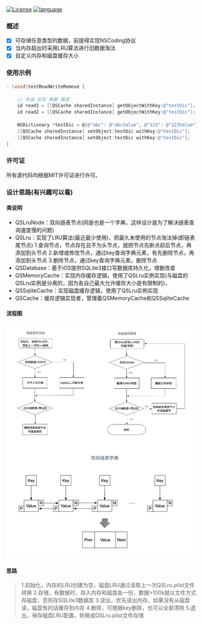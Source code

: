 [![License](https://img.shields.io/badge/license-MIT-blue.svg)](LICENSE) [![language](https://img.shields.io/badge/language-objective--c-green.svg)](1) 

### 概述
* [X] 可存储任意类型的数据，前提得实现NSCoding协议
* [X] 当内存超出时采用LRU算法进行旧数据淘汰
* [X] 自定义内存和磁盘缓存大小

### 使用示例
```Objective-C
- (void)testReadWriteRemove {
    
    // 先读 后写 再删 再读
    id read1 = [[QSCache sharedInstance] getObjectWithKey:@"testDic"];
    id read2 = [[QSCache sharedInstance] getObjectWithKey:@"testDic"];
    
    NSDictionary *testDic = @{@"abc": @"abcValue", @"123": @"123Value"};
    [[QSCache sharedInstance] setObject:testDic withKey:@"testDic"];
    [[QSCache sharedInstance] setObject:testDic withKey:@"testDic"];
}
```


### 许可证
所有源代码均根据MIT许可证进行许可。  


### 设计思路(有兴趣可以看)
#### 类说明
* QSLruNode：双向链表节点(同是也是一个字典，这样设计是为了解决链表查询速度慢的问题)  
* QSLru：实现了LRU算法(最近最少使用)，把最久未使用的节点淘汰掉(即链表尾节点)
1.查询节点，节点存在且不为头节点，就把节点先断点前后节点，再添加到头节点
2.新增或修改节点，通过key查询字典元素，有先删除节点，再添加到头节点
3.删除节点，通过key查询字典元素，删除节点
* QSDatabase：基于iOS提供SQLite3接口写数据库持久化，增删改查
* QSMemoryCache：实现内存缓存逻辑，使用了QSLru实例实现(与磁盘的QSLru实例是分离的，因为各自己最大允许缓存大小是有限制的)，
* QSSqliteCache：实现磁盘缓存逻辑，使用了QSLru实例实现
* QSCache：缓存逻辑实现者，管理着QSMemoryCache和QSSqliteCache
#### 流程图
![image](https://github.com/wuqiushan/QSCache-ObjC/blob/master/磁盘缓存图.jpg)
![image](https://github.com/wuqiushan/QSCache-ObjC/blob/master/链表图.jpg)

#### 思路
> 1.初始化，内存的LRU创建为空，磁盘LRU通过读取上一次QSLru.plist文件转换
> 2.存储，有数据时，存入内存和磁盘各一份，数据>100k就以文件方式存磁盘，否则存SQLite3数据库
> 3.读出，优先读出内存，如果没有从磁盘读，磁盘有的话缓存到内存
> 4.删除，可根据key删除，也可以全部清除
> 5.退出，保存磁盘LRU配置，转换成QSLru.plist文件存储

